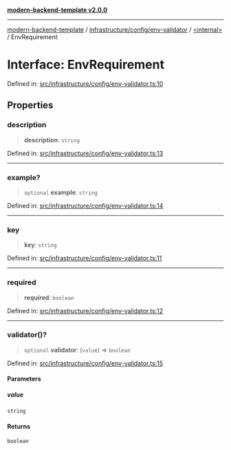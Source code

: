 [**modern-backend-template v2.0.0**](../../../../../README.md)

***

[modern-backend-template](../../../../../modules.md) / [infrastructure/config/env-validator](../../README.md) / [\<internal\>](../README.md) / EnvRequirement

# Interface: EnvRequirement

Defined in: [src/infrastructure/config/env-validator.ts:10](https://github.com/maemreyo/saas-4cus-nodejs/blob/1a77de11cd6eaefe66c31c7f5de281673fc25ce5/src/infrastructure/config/env-validator.ts#L10)

## Properties

### description

> **description**: `string`

Defined in: [src/infrastructure/config/env-validator.ts:13](https://github.com/maemreyo/saas-4cus-nodejs/blob/1a77de11cd6eaefe66c31c7f5de281673fc25ce5/src/infrastructure/config/env-validator.ts#L13)

***

### example?

> `optional` **example**: `string`

Defined in: [src/infrastructure/config/env-validator.ts:14](https://github.com/maemreyo/saas-4cus-nodejs/blob/1a77de11cd6eaefe66c31c7f5de281673fc25ce5/src/infrastructure/config/env-validator.ts#L14)

***

### key

> **key**: `string`

Defined in: [src/infrastructure/config/env-validator.ts:11](https://github.com/maemreyo/saas-4cus-nodejs/blob/1a77de11cd6eaefe66c31c7f5de281673fc25ce5/src/infrastructure/config/env-validator.ts#L11)

***

### required

> **required**: `boolean`

Defined in: [src/infrastructure/config/env-validator.ts:12](https://github.com/maemreyo/saas-4cus-nodejs/blob/1a77de11cd6eaefe66c31c7f5de281673fc25ce5/src/infrastructure/config/env-validator.ts#L12)

***

### validator()?

> `optional` **validator**: (`value`) => `boolean`

Defined in: [src/infrastructure/config/env-validator.ts:15](https://github.com/maemreyo/saas-4cus-nodejs/blob/1a77de11cd6eaefe66c31c7f5de281673fc25ce5/src/infrastructure/config/env-validator.ts#L15)

#### Parameters

##### value

`string`

#### Returns

`boolean`

